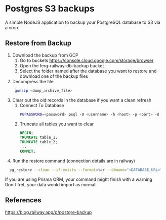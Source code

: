 # Postgres S3 backups

A simple NodeJS application to backup your PostgreSQL database to S3 via a cron.

## Restore from Backup
1. Download the backup from GCP
    1. Go to buckets https://console.cloud.google.com/storage/browser
    2. Open the ferg-railway-db-backup bucket
    3. Select the folder named after the database you want to restore and download one of the backup files
2. Decompress the file
    ```bash
     gunzip <dump_archive_file>
    ```
3. Clear out the old records in the database if you want a clean refresh
    1. Connect To Database
        ```bash
        PGPASSWORD=<password> psql -U <username> -h <host> -p <port> -d <db_name>
        ```
    2. Truncate all tables you want to clear
        ```sql
        BEGIN;
        TRUNCATE table_1;
        TRUNCATE table_2;
        ...
        COMMIT;
        ```
5. Run the restore command (connection details are in railway)
  ```bash
    pg_restore --clean --if-exists --format=tar --dbname="<DATABASE_URL>" <backup_file_path.tar>
  ```
  If you are using Prisma ORM, your command might finish with a warning. Don't fret, your data would import as normal.

## References
https://blog.railway.app/p/postgre-backup
